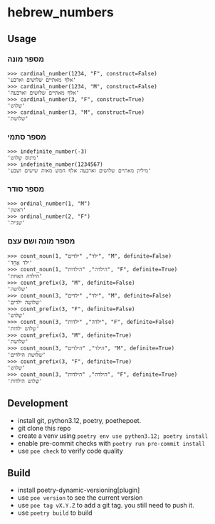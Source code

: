 hebrew_numbers
==========
## Usage
### מספר מונה
```
>>> cardinal_number(1234, "F", construct=False)
'אלף מאתיים שלושים וארבע'
>>> cardinal_number(1234, "M", construct=False)
'אלף מאתיים שלושים וארבעה'
>>> cardinal_number(3, "F", construct=True)
'שְלוש'
>>> cardinal_number(3, "M", construct=True)
'שלושת'
```

### מספר סתמי
```
>>> indefinite_number(-3)
'מינוס שָלוש'
>>> indefinite_number(1234567)
'מיליון מאתיים שלושים וארבעה אלף חמש מאות שישים ושבע'
```

### מספר סודר
```
>>> ordinal_number(1, "M")
'ראשון'
>>> ordinal_number(2, "F")
'שנייה'
```

### מספר מונה ושם עצם
```
>>> count_noun(1, "ילד", "ילדים", "M", definite=False)
'ילד אֶחָד'
>>> count_noun(1, "הילדה", "הילדות", "F", definite=True)
'הילדה האחת'
>>> count_prefix(3, "M", definite=False)
'שלושה'
>>> count_noun(3, "ילד", "ילדים", "M", definite=False)
'שלושה ילדים'
>>> count_prefix(3, "F", definite=False)
'שָלוש'
>>> count_noun(3, "ילדה", "ילדות", "F", definite=False)
'שָלוש ילדות'
>>> count_prefix(3, "M", definite=True)
'שלושת'
>>> count_noun(3, "הילד", "הילדים", "M", definite=True)
'שלושת הילדים'
>>> count_prefix(3, "F", definite=True)
'שְלוש'
>>> count_noun(3, "הילדה", "הילדות", "F", definite=True)
'שְלוש הילדות'
```

## Development
* install git, python3.12, poetry, poethepoet.
* git clone this repo
* create a venv using `poetry env use python3.12; poetry install`
* enable pre-commit checks with `poetry run pre-commit install`
* use `poe check` to verify code quality

## Build
* install poetry-dynamic-versioning[plugin]
* use `poe version` to see the current version
* use `poe tag vX.Y.Z` to add a git tag. you still need to push it.
* use `poetry build` to build
